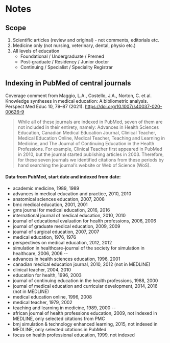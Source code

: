 # Notes

## Scope

1. Scientific articles (review and original) - not comments, editorials etc.
2. Medicine only (not nursing, veterinary, dental, physio etc.)
3. All levels of education
    * Foundational / Undergraduate / Premed
    * Post-graduate / Residency / Junior doctor
    * Continuing / Specialist / Speciality Registrar

## Indexing in PubMed of central journals
Coverage comment from Maggio, L.A., Costello, J.A., Norton, C. et al. Knowledge syntheses in medical education: A bibliometric analysis. Perspect Med Educ 10, 79–87 (2021). https://doi.org/10.1007/s40037-020-00626-9
> While all of these journals are indexed in PubMed, seven of them are not included in their entirety, namely: 
> Advances in Health Sciences Education, Canadian Medical Education Journal, Clinical Teacher, Medical Education Online, Medical Teacher, Teaching and Learning in Medicine, and The Journal of Continuing Education in the Health Professions. For example, Clinical Teacher first appeared in PubMed in 2010, but the journal started publishing articles in 2003. 
> Therefore, for these seven journals we identified citations from these periods by hand searching the journal’s website or Web of Science (WoS).

#### Data from PubMed, start date and indexed from date:
* academic medicine, 1989, 1989
* advances in medical education and practice, 2010, 2010
* anatomical sciences education, 2007, 2008
* bmc medical education, 2001, 2001
* gms journal for medical education, 2016, 2016
* international journal of medical education, 2010, 2010
* journal of educational evaluation for health professions, 2006, 2006
* journal of graduate medical education, 2009, 2009
* journal of surgical education, 2007, 2007
* medical education, 1976, 1976
* perspectives on medical education, 2012, 2012
* simulation in healthcare-journal of the society for simulation in healthcare, 2006, 2006
--
* advances in health sciences education, 1996, 2001
* canadian medical education journal, 2010, 2012 (not in MEDLINE)
* clinical teacher, 2004, 2010
* education for health, 1996, 2003
* journal of continuing education in the health professions, 1988, 2000
* journal of medical education and curricular development, 2014, 2016 (not in MEDLINE)
* medical education online, 1996, 2008
* medical teacher, 1979, 2002
* teaching and learning in medicine, 1989, 2000
--
* african journal of health professions education, 2009, not indexed in MEDLINE, only selected citations from PMC
* bmj simulation & technology enhanced learning, 2015, not indexed in MEDLINE, only selected citations in PubMed
* focus on health professional education, 1999, not indexed
